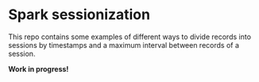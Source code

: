 # Spark sessionization

This repo contains some examples of different ways to divide records into sessions by timestamps and a maximum
interval between records of a session.

**Work in progress!**
